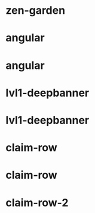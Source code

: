 # zen-garden
# angular
# angular
# lvl1-deepbanner
# lvl1-deepbanner
# claim-row
# claim-row
# claim-row-2
